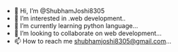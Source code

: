 - 👋 Hi, I’m @ShubhamJoshi8305
- 👀 I’m interested in .web development..
- 🌱 I’m currently learning python language...
- 💞️ I’m looking to collaborate on web development...
- 📫 How to reach me shubhamjoshi8305@gmail.com...

<!---
ShubhamJoshi8305/ShubhamJoshi8305 is a ✨ special ✨ repository because its `README.md` (this file) appears on your GitHub profile.
You can click the Preview link to take a look at your changes.
--->
